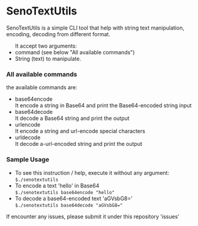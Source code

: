 <h1>SenoTextUtils</h1>

<p>SenoTextUtils is a simple CLI tool that help with string text manipulation, encoding, decoding from different format.</p>
<ul>It accept two arguments:
    <li>command (see below "All available commands")</li>
    <li>String (text) to manipulate.</li>
</ul>

<h3>All available commands</h3>
<p>the available commands are:</p>
<ul>
    <li>base64encode<br />
       It encode a string in Base64 and print the Base64-encoded string input             
    </li>
    <li>base64decode<br />
       It decode a Base64 string and print the output
    </li>
    <li>urlencode<br />
        It encode a string and url-encode special characters
    </li>
    <li>urldecode<br />
        It decode a-url-encoded string and print the output
    </li>
</ul>

<h3>Sample Usage</h3>
<ul>
    <li>To see this instruction / help, execute it without any argument:<br />
       <code>$./senotextutils</code>             
    </li>
    <li>To encode a text 'hello' in Base64<br />
       <code>$./senotextutils base64encode "hello"</code>
    </li>
    <li>To decode a base64-encoded text 'aGVsbG8='<br />
        <code>$./senotextutils base64decode "aGVsbG8="</code>
    </li>
</ul>

<p>If encounter any issues, please submit it under this repository 'issues'</p>
